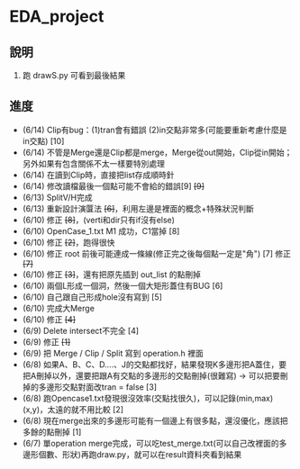 # EDA_project
## 說明
1. 跑 drawS.py 可看到最後結果
## 進度
- (6/14) Clip有bug：(1)tran會有錯誤 (2)in交點非常多(可能要重新考慮什麼是in交點) [10]
- (6/14) 不管是Merge還是Clip都是merge，Merge從out開始，Clip從in開始；另外如果有包含關係不太一樣要特別處理
- (6/14) 在讀到Clip時，直接把list存成順時針
- (6/14) 修改讀檔最後一個點可能不會給的錯誤[9] ~~[9]~~
- (6/13) SplitV/H完成
- (6/13) 重新設計演匴法 ~~[6]~~，利用左邊是裡面的概念+特殊狀況判斷
- (6/10) 修正 ~~[8]~~，(verti和dir只有if沒有else)
- (6/10) OpenCase_1.txt M1 成功，C1當掉 [8]
- (6/10) 修正 ~~[2]~~，跑得很快
- (6/10) 修正 root 前後可能連成一條線(修正完之後每個點一定是"角") [7] 修正 ~~[7]~~
- (6/10) 修正 ~~[3]~~，還有把原先插到 out_list 的點刪掉
- (6/10) 兩個L形成一個洞，然後一個大矩形蓋住有BUG [6]
- (6/10) 自己跟自己形成hole沒有寫到 [5]
- (6/10) 完成大Merge
- (6/10) 修正 ~~[4]~~
- (6/9) Delete intersect不完全 [4]
- (6/9) 修正 ~~[1]~~
- (6/9) 把 Merge / Clip / Split 寫到 operation.h 裡面
- (6/8) 如果A、B、C、D....、J的交點都找好，結果發現K多邊形把A蓋住，要把A刪掉以外，還要把跟A有交點的多邊形的交點刪掉(很難寫) -> 可以把要刪掉的多邊形交點對面改tran = false [3]
- (6/8) 跑Opencase1.txt發現很沒效率(交點找很久)，可以記錄(min,max)(x,y)，太遠的就不用比較 [2]
- (6/8) 現在merge出來的多邊形可能有一個邊上有很多點，還沒優化，應該把多餘的點刪掉 [1]
- (6/7) 單operation merge完成，可以吃test_merge.txt(可以自己改裡面的多邊形個數、形狀)再跑draw.py，就可以在result資料夾看到結果
